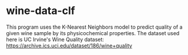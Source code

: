 # wine-data-clf
This program uses the K-Nearest Neighbors model to predict quality of a given wine sample by its physicochemical properties. The dataset used here is UC Irvine's Wine Quality dataset: https://archive.ics.uci.edu/dataset/186/wine+quality
